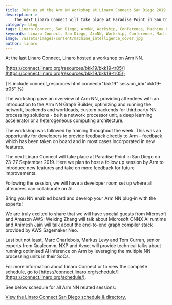 ```yaml
---
title: Join us at the Arm NN Workshop at Linaro Connect San Diego 2019
description: >
    The next Linaro Connect will take place at Paradise Point in San Diego on 23-27 September 2019. Here we plan to host a follow up session by Arm to introduce new features and take on more feedback for future improvements.
category: blog
tags: Linaro Connect, San Diego, ArmNN, Workship, Conference, Machine Learning, Artificial Intelligence, AI
keywords: Linaro Connect, San Diego, ArmNN, Workship, Conference, Machine Learning, Artificial Intelligence, AI
image: /assets/images/content/machine_intelligence_cover.jpg
author: linaro
---
```

At the last Linaro Connect, Linaro hosted a workshop on Arm NN.

[https://connect.linaro.org/resources/bkk19/bkk19-tr05/](https://connect.linaro.org/resources/bkk19/bkk19-tr05/)

{% include connect_resources.html connect="bkk19" session_id="bkk19-tr05" %}

The workshop gave an overview of Arm NN, providing attendees with an introduction to the Arm NN Graph Builder, optimizing and running the network, backends and workloads, custom backends for third party NN processing solutions - be it a network processor unit, a deep learning accelerator or a heterogeneous computing architecture.

The workshop was followed by training throughout the week. This was an opportunity for developers to provide feedback directly to Arm - feedback which has been taken on board and in most cases incorporated in new features.

The next Linaro Connect will take place at Paradise Point in San Diego on 23-27 September 2019. Here we plan to host a follow up session by Arm to introduce new features and take on more feedback for future improvements.

Following the session, we will have a developer room set up where all attendees can collaborate on AI.

Bring you NN enabled board and develop your Arm NN plug-in with the experts!

We are truly excited to share that we will have special guests from Microsoft and Amazon AWS: Weixing Zhang will talk about Microsoft ONNX AI runtime and Animesh Jain will talk about the end-to-end graph compiler stack provided by AWS Sagemaker Neo.

Last but not least, Marc Charlebois, Markus Levy and Tom Curran, senior experts from Qualcomm, NXP and Avnet will provide technical talks about running optimised AI inference on Arm by leveraging the multiple NN processing units in their SoCs.

For more information about Linaro Connect or to view the complete schedule, go to [https://connect.linaro.org/schedule/](https://connect.linaro.org/schedule/).

See below schedule for all Arm NN related sessions:

<a id="sched-embed" href="//linaroconnectsandiego.sched.com/overview/type/AI%2FMachine+Learning">View the Linaro Connect San Diego schedule &amp; directory.</a>
<script type="text/javascript" src="//linaroconnectsandiego.sched.com/js/embed.js"></script>
